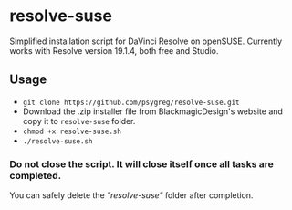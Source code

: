 # resolve-suse
Simplified installation script for DaVinci Resolve on openSUSE. Currently works with Resolve version 19.1.4, both free and Studio.

## Usage

- `git clone https://github.com/psygreg/resolve-suse.git`
- Download the .zip installer file from BlackmagicDesign's website and copy it to `resolve-suse` folder.
- `chmod +x resolve-suse.sh`
- `./resolve-suse.sh`

### Do not close the script. It will close itself once all tasks are completed.
You can safely delete the *"resolve-suse"* folder after completion.
